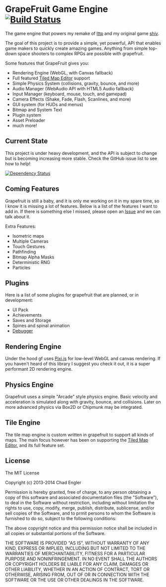 # GrapeFruit Game Engine [![Build Status](https://travis-ci.org/grapefruitjs/grapefruit.png?branch=master)](https://travis-ci.org/grapefruitjs/grapefruit)

The game engine that powers my remake of [lttp](https://github.com/englercj/lttp) and my original game [shiv](https://github.com/englercj/shiv).

The goal of this project is to provide a simple, yet powerful, API that enables game makers to quickly create amazing games. Anything
from simple top-down space shooters to complex RPGs are possible with grapefruit.

Some features that GrapeFruit gives you:

 - Rendering Engine (WebGL, with Canvas fallback)
 - Full featured [Tiled Map Editor](http://www.mapeditor.org/) support
 - Simple Physics System (collisions, gravity, bounce, and more)
 - Audio Manager (WebAudio API with HTML5 Audio fallback)
 - Input Manager (keyboard, mouse, touch, and gamepad)
 - Camera Effects (Shake, Fade, Flash, Scanlines, and more)
 - GUI system (for HUDs and menus)
 - Bitmap and System Text
 - Plugin system
 - Asset Preloader
 - much more!

## Current State

This project is under heavy development, and the API is subject to change but is becoming increasing more stable. Check the GitHub issue list to see how to help!

[![Dependency Status](https://gemnasium.com/grapefruitjs/grapefruit.png)](https://gemnasium.com/grapefruitjs/grapefruit)

## Coming Features

Grapefruit is still a baby, and it is only me working on it in my spare time, so I know it is missing a lot of features.
Below is a list of the features I want to add in. If there is something else I missed, please open an
[Issue](https://github.com/englercj/grapefruit/issues) and we can talk about it.

Extra Features:

- Isometric maps
- Multiple Cameras
- Touch Gestures
- Pathfinding
- Bitmap Alpha Masks
- Deterministic RNG
- Particles

## Plugins

Here is a list of some plugins for grapefruit that are planned, or in development:

- UI Pack
- Achievements
- Saves and Storage
- Spines and spinal animation
- [Debugger](https://github.com/grapefruitjs/gf-debug)

## Rendering Engine

Under the hood gf uses [Pixi.js](https://github.com/GoodBoyDigital/pixi.js) for low-level WebGL and canvas rendering.
If you haven't heard of this library I suggest you check it out, it is a super performant 2D rendering engine.

## Physics Engine

Grapefruit uses a simple "Arcade" style physics engine. Basic velocity and acceleration is simulated along with gravity,
bounce, and collisions. Later on more advanced physics via Box2D or Chipmunk may be integrated.

## Tile Engine

The tile map engine is custom written in grapefruit to support all kinds of maps. The main focus however has been on
supporting the [Tiled Map Editor](http://mapeditor.org), and its full feature set.

## License

The MIT License

Copyright (c) 2013-2014 Chad Engler

Permission is hereby granted, free of charge, to any person obtaining a copy
of this software and associated documentation files (the "Software"), to deal
in the Software without restriction, including without limitation the rights
to use, copy, modify, merge, publish, distribute, sublicense, and/or sell
copies of the Software, and to prmit persons to whom the Software is
furnished to do so, subject to the following conditions:

The above copyright notice and this permission notice shall be included in
all copies or substantial portions of the Software.

THE SOFTWARE IS PROVIDED "AS IS", WITHOUT WARRANTY OF ANY KIND, EXPRESS OR
IMPLIED, INCLUDING BUT NOT LIMITED TO THE WARRANTIES OF MERCHANTABILITY,
FITNESS FOR A PARTICULAR PURPOSE AND NONINFRINGEMENT. IN NO EVENT SHALL THE
AUTHORS OR COPYRIGHT HOLDERS BE LIABLE FOR ANY CLAIM, DAMAGES OR OTHER
LIABILITY, WHETHER IN AN ACTION OF CONTRACT, TORT OR OTHERWISE, ARISING FROM,
OUT OF OR IN CONNECTION WITH THE SOFTWARE OR THE USE OR OTHER DEALINGS IN
THE SOFTWARE.